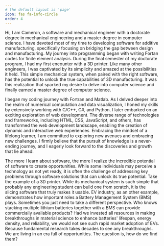 ```yaml
---
# the default layout is 'page'
icon: fas fa-info-circle
order: 4
---
```


Hi, I am Cameron, a software and mechanical engineer with a doctorate degree in mechanical engineering and a master degree in computer science. I have devoted most of my time to developing software for additive manufacturing, specifically focusing on bridging the gap between design and manufacturing. My journey into programming began with writing Fortan codes for finite element analysis. During the final semester of my doctorate program, I had my first encounter with a 3D printer. Like many other engineers, I was captivated by its simplicity and amazed at the possibilities it held. This simple mechanical system, when paired with the right software, has the potential to unlock the true capabilities of 3D manufacturing. It was this realization that sparked my desire to delve into computer science and finally earned a master degree of computer science.

I began my coding journey with Fortran and Matlab. As I delved deeper into the realm of numerical computation and data visualization, I honed my skills by extensively working with C/C++, C#, and Python. I later embarked on an exciting exploration
of web development. The diverse range of technologies and frameworks, including HTML, CSS, JavaScript, and others, has transformed the web development landscape, enabling the creation of dynamic and interactive web experiences. Embracing the mindset of a lifelong learner, I am committed to exploring new avenues and embracing new challenges. I firmly believe that the pursuit of knowledge is a never-ending journey, and I eagerly look forward to the discoveries and growth that lie ahead.

The more I learn about software, the more I realize the incredible potential of software to create opportunities.
While some individuals may perceive a technology as not yet ready, it is often the challenge of addressing key problems through software solutions that can unlock its true potential. Take the example of a 3D printer. While its mechanical system is such simple that probably any engineering student can build one from scratch, it is the slicing software that truly makes it usable. EV industry, as an other example, demonstrates how important roles a Battery Management System (BMS) plays. Sometimes you just need to take a different perspective. Who knows stacking multiple lithium batteries together with a BMS can provide commercially available products? Had we invested all resources in making breakthroughs in material science to enhance batteries' lifespan, energy density, and reliability, we would not see such rapid market adoption of EVs. Because fundamental research takes decades to see any breakthroughs. We are living in an era full of opportunities. The question is, how do we find them?
